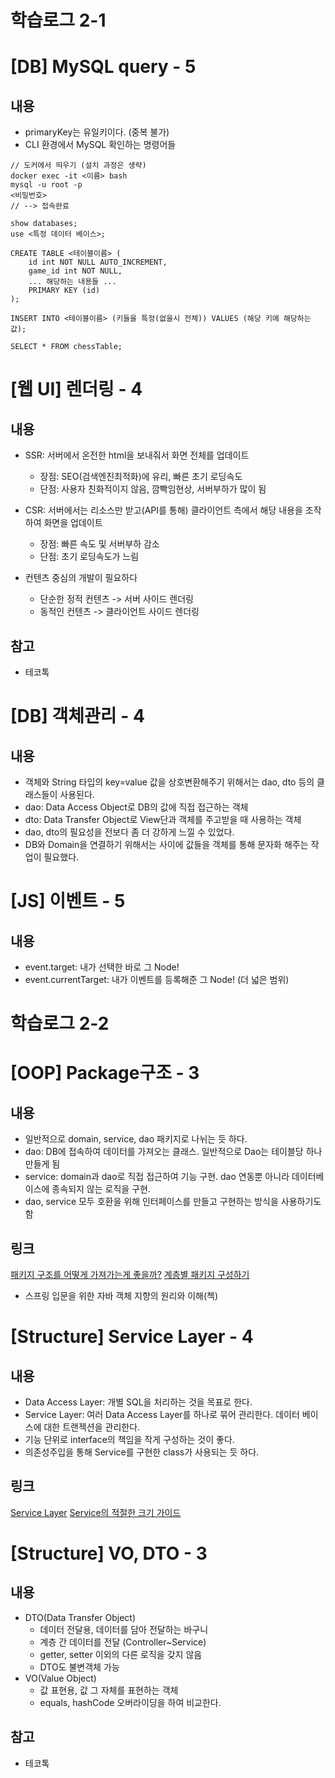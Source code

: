 # 학습로그 2-1

# [DB] MySQL query - 5

## 내용
- primaryKey는 유일키이다. (중복 불가)
- CLI 환경에서 MySQL 확인하는 명령어들
```text
// 도커에서 띄우기 (설치 과정은 생략)
docker exec -it <이름> bash
mysql -u root -p
<비밀번호>
// --> 접속완료
```
```text
show databases;
use <특정 데이터 베이스>;

CREATE TABLE <테이블이름> (
	id int NOT NULL AUTO_INCREMENT,
	game_id int NOT NULL,
	... 해당하는 내용들 ...
	PRIMARY KEY (id)
);

INSERT INTO <테이블이름> (키들을 특정(없을시 전체)) VALUES (해당 키에 해당하는 값);

SELECT * FROM chessTable;
```

# [웹 UI] 렌더링 - 4

## 내용
- SSR: 서버에서 온전한 html을 보내줘서 화면 전체를 업데이트 
    - 장점: SEO(검색엔진최적화)에 유리, 빠른 초기 로딩속도
    - 단점: 사용자 친화적이지 않음, 깜빡임현상, 서버부하가 많이 됨
- CSR: 서버에서는 리소스만 받고(API를 통해) 클라이언트 측에서 해당 내용을 조작하여 화면을 업데이트 
    - 장점: 빠른 속도 및 서버부하 감소
    - 단점: 초기 로딩속도가 느림
    
- 컨텐츠 중심의 개발이 필요하다
    - 단순한 정적 컨텐츠 -> 서버 사이드 렌더링
    - 동적인 컨텐츠 -> 클라이언트 사이드 렌더링 
## 참고
- 테코톡

# [DB] 객체관리 - 4
## 내용
- 객체와 String 타입의 key=value 값을 상호변환해주기 위해서는 dao, dto 등의 클래스들이 사용된다.
- dao: Data Access Object로 DB의 값에 직접 접근하는 객체
- dto: Data Transfer Object로 View단과 객체를 주고받을 때 사용하는 객체
- dao, dto의 필요성을 전보다 좀 더 강하게 느낄 수 있었다.
- DB와 Domain을 연결하기 위해서는 사이에 값들을 객체를 통해 문자화 해주는 작업이 필요했다.

# [JS] 이벤트 - 5
## 내용
- event.target: 내가 선택한 바로 그 Node!
- event.currentTarget: 내가 이벤트를 등록해준 그 Node! (더 넓은 범위)

# 학습로그 2-2

# [OOP] Package구조 - 3
## 내용
- 일반적으로 domain, service, dao 패키지로 나뉘는 듯 하다.
- dao: DB에 접속하여 데이터를 가져오는 클래스. 일반적으로 Dao는 테이블당 하나 만들게 됨
- service: domain과 dao로 직접 접근하여 기능 구현. dao 연동뿐 아니라 데이터베이스에 종속되지 않는 로직을 구현.
- dao, service 모두 호환을 위해 인터페이스를 만들고 구현하는 방식을 사용하기도 함

## 링크
[패키지 구조를 어떻게 가져가는게 좋을까?](https://www.slipp.net/questions/36)
[계층별 패키지 구성하기](https://12bme.tistory.com/271)
- 스프링 입문을 위한 자바 객체 지향의 원리와 이해(첵)

# [Structure] Service Layer - 4
## 내용
- Data Access Layer: 개별 SQL을 처리하는 것을 목표로 한다.
- Service Layer: 여러 Data Access Layer를 하나로 묶어 관리한다. 데이터 베이스에 대한 트랜젝션을 관리한다.
- 기능 단위로 interface의 책임을 작게 구성하는 것이 좋다.
- 의존성주입을 통해 Service를 구현한 class가 사용되는 듯 하다.

## 링크
[Service Layer](https://goodteacher.tistory.com/252)
[Service의 적절한 크기 가이드](https://www.popit.kr/spring-guide-service-%EC%A0%81%EC%A0%88%ED%95%9C-%ED%81%AC%EA%B8%B0-%EA%B0%80%EC%9D%B4%EB%93%9C/)

# [Structure] VO, DTO - 3
## 내용
- DTO(Data Transfer Object)
  - 데이터 전달용, 데이터를 담아 전달하는 바구니
  - 계층 간 데이터를 전달 (Controller~Service)
  - getter, setter 이외의 다른 로직을 갖지 않음 
  - DTO도 불변객체 가능
- VO(Value Object)
  - 값 표현용, 값 그 자체를 표현하는 객체
  - equals, hashCode 오버라이딩을 하여 비교한다.
  
## 참고
- 테코톡
